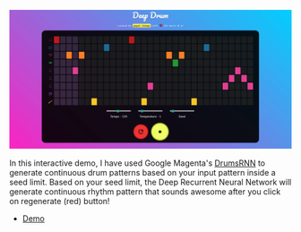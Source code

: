 ![Animation](/assets/deepdrum.gif)

In this interactive demo, I have used Google Magenta's [DrumsRNN](https://github.com/tensorflow/magenta/tree/master/magenta/models/drums_rnn) to generate continuous drum patterns based on your input pattern inside a seed limit. Based on your seed limit, the Deep Recurrent Neural Network will generate continuous rhythm pattern that sounds awesome after you click on regenerate (red) button!

- [Demo](https://gogul09.github.io/software/deep-drum)